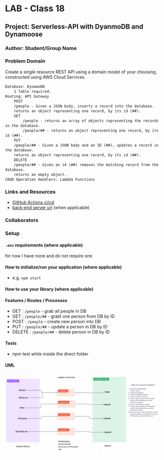 # LAB - Class 18

## Project: Serverless-API with DyanmoDB and Dynamoose

### Author: Student/Group Name

### Problem Domain  

Create a single resource REST API using a domain model of your choosing, constructed using AWS Cloud Services.

    Database: DynamoDB
        1 Table required.
    Routing: API Gateway
        POST
        /people - Given a JSON body, inserts a record into the database.
        returns an object representing one record, by its id (##).
        GET
            /people - returns an array of objects representing the records in the database.
            /people/## - returns an object representing one record, by its id (##).
        PUT
        /people/## - Given a JSON body and an ID (##), updates a record in the database.
        returns an object representing one record, by its id (##).
        DELETE
        /people/## - Given an id (##) removes the matching record from the database.
        returns an empty object.
    CRUD Operation Handlers: Lambda Functions


### Links and Resources

- [GitHub Actions ci/cd](https://github.com/ReeceRenninger/serverless-api/actions/new) 
- [back-end server url](http://xyz.com) (when applicable)

### Collaborators

### Setup

#### `.env` requirements (where applicable)

for now I have none and do not require one


#### How to initialize/run your application (where applicable)

- e.g. `npm start`

#### How to use your library (where applicable)

#### Features / Routes / Processes

- GET : `/people` - grab all people in DB
- GET : `/people/##` - grabl one person from DB by ID
- POST : `/people` - create new person into DB
- PUT : `/people/##` - update a person in DB by ID
- DELETE : `/people/##` - delete person in DB by ID


#### Tests

- npm test while inside the direct folder

#### UML

![Alt text](assets/serverlessAPIWhiteboard.png)
